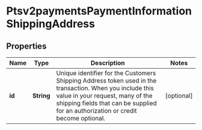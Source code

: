 
# Ptsv2paymentsPaymentInformationShippingAddress

## Properties
Name | Type | Description | Notes
------------ | ------------- | ------------- | -------------
**id** | **String** | Unique identifier for the Customers Shipping Address token used in the transaction. When you include this value in your request, many of the shipping fields that can be supplied for an authorization or credit become optional.  |  [optional]



